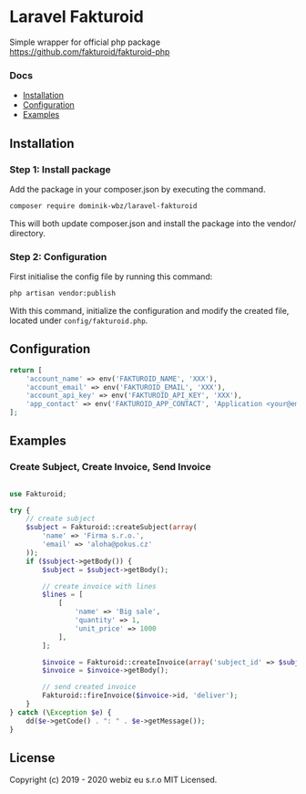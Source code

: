 # Laravel Fakturoid

Simple wrapper for official php package https://github.com/fakturoid/fakturoid-php

### Docs

- [Installation](#installation)
- [Configuration](#configuration)
- [Examples](#examples)

## Installation

### Step 1: Install package

Add the package in your composer.json by executing the command.

```bash
composer require dominik-wbz/laravel-fakturoid
```

This will both update composer.json and install the package into the vendor/ directory.

### Step 2: Configuration

First initialise the config file by running this command:

```bash
php artisan vendor:publish
```

With this command, initialize the configuration and modify the created file, located under `config/fakturoid.php`.

## Configuration

```php
return [
    'account_name' => env('FAKTUROID_NAME', 'XXX'),
    'account_email' => env('FAKTUROID_EMAIL', 'XXX'),
    'account_api_key' => env('FAKTUROID_API_KEY', 'XXX'),
    'app_contact' => env('FAKTUROID_APP_CONTACT', 'Application <your@email.cz>'),
];
```

## Examples

### Create Subject, Create Invoice, Send Invoice

```php

use Fakturoid;

try {
    // create subject
    $subject = Fakturoid::createSubject(array(
        'name' => 'Firma s.r.o.',
        'email' => 'aloha@pokus.cz'
    ));
    if ($subject->getBody()) {
        $subject = $subject->getBody();

        // create invoice with lines
        $lines = [
            [
                'name' => 'Big sale',
                'quantity' => 1,
                'unit_price' => 1000
            ],
        ];

        $invoice = Fakturoid::createInvoice(array('subject_id' => $subject->id, 'lines' => $lines));
        $invoice = $invoice->getBody();

        // send created invoice
        Fakturoid::fireInvoice($invoice->id, 'deliver');
    }
} catch (\Exception $e) {
    dd($e->getCode() . ": " . $e->getMessage());
}

```

## License

Copyright (c) 2019 - 2020 webiz eu s.r.o MIT Licensed.
